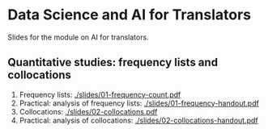 # Data Science and AI for Translators

Slides for the module on AI for translators.

## Quantitative studies: frequency lists and collocations

1.  Frequency lists:
    [./slides/01-frequency-count.pdf](./slides/01-frequency-count.pdf)
2.  Practical: analysis of frequency lists:
    [./slides/01-frequency-handout.pdf](./slides/01-frequency-handout.pdf)
3.  Collocations:
    [./slides/02-collocations.pdf](./slides/02-collocations.pdf)
4.  Practical: analysis of collocations:
    [./slides/02-collocations-handout.pdf](./slides/02-collocations-handout.pdf)
